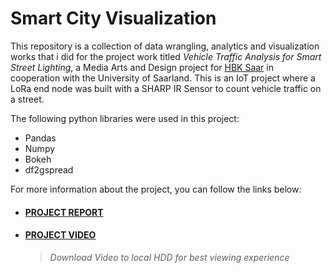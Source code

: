 # Smart City Visualization
 This repository is a collection of data wrangling, analytics and visualization works that i did for the project work titled *Vehicle Traffic Analysis for Smart Street Lighting*, a Media Arts and Design project for [HBK Saar](http://www.xmlab.org/projects/projektbeschreibung/article/smart-city-visualization/) in cooperation with the University of Saarland. This is an IoT project where a LoRa end node was built with a SHARP IR Sensor to count vehicle traffic on a street.
 
 The following python libraries were used in this project:
 * Pandas
 * Numpy
 * Bokeh
 * df2gspread 
 
  For more information about the project, you can follow the links below: 
 * #### [PROJECT REPORT](https://docs.google.com/document/d/1f6SgQQcrdre6vLAy5mqAhKlN1bKm9DKNPymREnfFsAk/edit?usp=sharing)
 * #### [PROJECT VIDEO](https://drive.google.com/file/d/1SaMaMiK-fJP9EfSgKUw0xgqmrIHV8d3A/view?usp=sharing)  
   > _Download Video to local HDD for best viewing experience_
